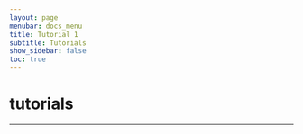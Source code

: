 ```yaml
---
layout: page
menubar: docs_menu
title: Tutorial 1
subtitle: Tutorials
show_sidebar: false
toc: true
---
```


# tutorials

---